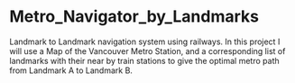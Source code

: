 # Metro_Navigator_by_Landmarks
Landmark to Landmark navigation system using railways. In this project I will use a Map of the Vancouver Metro Station, and a corresponding list of landmarks with their near by train stations to give the optimal metro path from Landmark A to Landmark B.
